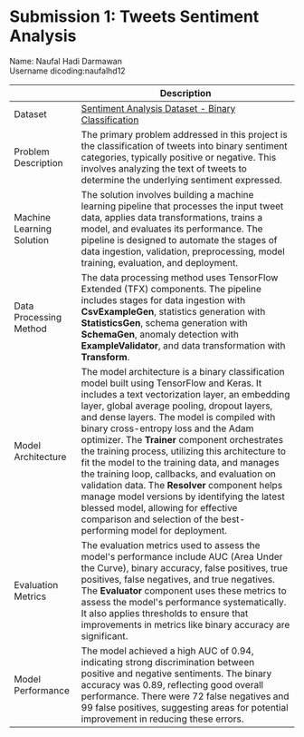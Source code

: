 # Submission 1: Tweets Sentiment Analysis
Name: Naufal Hadi Darmawan  
Username dicoding:naufalhd12

| | Description |
| ----------- | ----------- |
| Dataset | [Sentiment Analysis Dataset - Binary Classification](https://www.kaggle.com/datasets/dineshpiyasamara/sentiment-analysis-dataset) |
| Problem Description | The primary problem addressed in this project is the classification of tweets into binary sentiment categories, typically positive or negative. This involves analyzing the text of tweets to determine the underlying sentiment expressed. |
| Machine Learning Solution | The solution involves building a machine learning pipeline that processes the input tweet data, applies data transformations, trains a model, and evaluates its performance. The pipeline is designed to automate the stages of data ingestion, validation, preprocessing, model training, evaluation, and deployment.|
| Data Processing Method | The data processing method uses TensorFlow Extended (TFX) components. The pipeline includes stages for data ingestion with **CsvExampleGen**, statistics generation with **StatisticsGen**, schema generation with **SchemaGen**, anomaly detection with **ExampleValidator**, and data transformation with **Transform**. |
| Model Architecture | The model architecture is a binary classification model built using TensorFlow and Keras. It includes a text vectorization layer, an embedding layer, global average pooling, dropout layers, and dense layers. The model is compiled with binary cross-entropy loss and the Adam optimizer. The **Trainer** component orchestrates the training process, utilizing this architecture to fit the model to the training data, and manages the training loop, callbacks, and evaluation on validation data. The **Resolver** component helps manage model versions by identifying the latest blessed model, allowing for effective comparison and selection of the best-performing model for deployment.|
| Evaluation Metrics | The evaluation metrics used to assess the model's performance include AUC (Area Under the Curve), binary accuracy, false positives, true positives, false negatives, and true negatives. The **Evaluator** component uses these metrics to assess the model's performance systematically. It also applies thresholds to ensure that improvements in metrics like binary accuracy are significant.|
| Model Performance | The model achieved a high AUC of 0.94, indicating strong discrimination between positive and negative sentiments. The binary accuracy was 0.89, reflecting good overall performance. There were 72 false negatives and 99 false positives, suggesting areas for potential improvement in reducing these errors. |